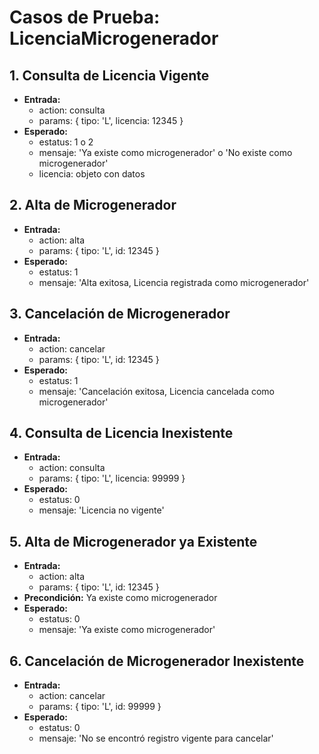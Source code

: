 # Casos de Prueba: LicenciaMicrogenerador

## 1. Consulta de Licencia Vigente
- **Entrada:**
  - action: consulta
  - params: { tipo: 'L', licencia: 12345 }
- **Esperado:**
  - estatus: 1 o 2
  - mensaje: 'Ya existe como microgenerador' o 'No existe como microgenerador'
  - licencia: objeto con datos

## 2. Alta de Microgenerador
- **Entrada:**
  - action: alta
  - params: { tipo: 'L', id: 12345 }
- **Esperado:**
  - estatus: 1
  - mensaje: 'Alta exitosa, Licencia registrada como microgenerador'

## 3. Cancelación de Microgenerador
- **Entrada:**
  - action: cancelar
  - params: { tipo: 'L', id: 12345 }
- **Esperado:**
  - estatus: 1
  - mensaje: 'Cancelación exitosa, Licencia cancelada como microgenerador'

## 4. Consulta de Licencia Inexistente
- **Entrada:**
  - action: consulta
  - params: { tipo: 'L', licencia: 99999 }
- **Esperado:**
  - estatus: 0
  - mensaje: 'Licencia no vigente'

## 5. Alta de Microgenerador ya Existente
- **Entrada:**
  - action: alta
  - params: { tipo: 'L', id: 12345 }
- **Precondición:** Ya existe como microgenerador
- **Esperado:**
  - estatus: 0
  - mensaje: 'Ya existe como microgenerador'

## 6. Cancelación de Microgenerador Inexistente
- **Entrada:**
  - action: cancelar
  - params: { tipo: 'L', id: 99999 }
- **Esperado:**
  - estatus: 0
  - mensaje: 'No se encontró registro vigente para cancelar'
